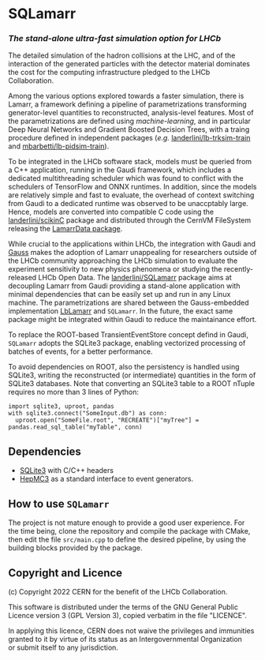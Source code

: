 # SQLamarr
### *The stand-alone ultra-fast simulation option for LHCb*

The detailed simulation of the hadron collisions at the LHC, and of the 
interaction of the generated particles with the detector material
dominates the cost for the computing infrastructure pledged to the 
LHCb Collaboration.

Among the various options explored towards a faster simulation, 
there is Lamarr, a framework defining a pipeline of parametrizations
transforming generator-level quantities to reconstructed, analysis-level 
features. 
Most of the parametrizations are defined using *machine-learning*, and 
in particular Deep Neural Networks and Gradient Boosted Decision Trees,
with a traing procedure defined in independent packages (*e.g.* 
[landerlini/lb-trksim-train](https://github.com/landerlini/lb-trksim-train)
and [mbarbetti/lb-pidsim-train](https://github.com/mbarbetti/lb-pidsim-train)).

To be integrated in the LHCb software stack, models must be queried 
from a C++ application, running in the Gaudi framework, which includes a 
dedicated multithreading scheduler which was found to conflict with 
the schedulers of TensorFlow and ONNX runtimes.
In addition, since the models are relatively simple and fast to 
evaluate, the overhead of context switching from Gaudi to a dedicated 
runtime was observed to be unaccptably large.
Hence, models are converted into compatible C code using the 
[landerlini/scikinC](https://github.com/landerlini/scikinC)
package and distributed through the CernVM FileSystem releasing 
the [LamarrData package](https://gitlab.cern.ch/lhcb-datapkg/LamarrData).

While crucial to the applications within LHCb, the integration with
Gaudi and [Gauss](https://gitlab.cern.ch/lhcb/Gauss) makes the adoption 
of Lamarr unappealing for researchers outside of the LHCb community 
approaching the LHCb simulation to evaluate 
the experiment sensitivity to new physics phenomena or studying the 
recently-released LHCb Open Data.
The [landerlini/SQLamarr](https://github.com/landerlini/SQLamarr)
package aims at decoupling Lamarr from Gaudi providing a stand-alone 
application with minimal dependencies that can be easily set up and 
run in any Linux machine.
The parametrizations are shared between the Gauss-embedded implementation
[LbLamarr](https://gitlab.cern.ch/lhcb/Gauss/-/tree/master/Sim/LbLamarr) 
and `SQLamarr`.
In the future, the exact same package might be integrated within Gaudi 
to reduce the maintainance effort.

To replace the ROOT-based TransientEventStore concept defind in Gaudi,
`SQLamarr` adopts the SQLite3 package, enabling vectorized processing 
of batches of events, for a better performance.

To avoid dependencies on ROOT, also the persistency is handled using 
SQLite3, writing the reconstructed (or intermediate) quantities in the 
form of SQLite3 databases. 
Note that converting an SQLite3 table to a ROOT nTuple requires no more 
than 3 lines of Python:
```
import sqlite3, uproot, pandas
with sqlite3.connect("SomeInput.db") as conn:
  uproot.open("SomeFile.root", "RECREATE")["myTree"] = pandas.read_sql_table("myTable", conn)
```

## Dependencies
 * [SQLite3](https://www.sqlite.org/index.html) with C/C++ headers
 * [HepMC3](http://hepmc.web.cern.ch/hepmc/) as a standard interface
  to event generators.

## How to use `SQLamarr`
The project is not mature enough to provide a good user experience.
For the time being, clone the repository and compile the package with CMake, 
then edit the file `src/main.cpp` to
define the desired pipeline, by using the building blocks provided by
the package.

## Copyright and Licence
(c) Copyright 2022 CERN for the benefit of the LHCb Collaboration. 
                                                                            
This software is distributed under the terms of the GNU General Public
Licence version 3 (GPL Version 3), copied verbatim in the file "LICENCE".
                                                                            
In applying this licence, CERN does not waive the privileges and immunities
granted to it by virtue of its status as an Intergovernmental Organization  
or submit itself to any jurisdiction.
